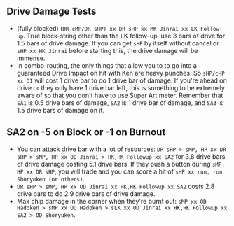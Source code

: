 ## Drive Damage Tests
- (fully blocked) (`DR cMP/DR sHP) xx DR sHP xx MK Jinrai xx LK Follow-up`. True block-string other than the LK follow-up, use 3 bars of drive for 1.5 bars of drive damage. If you can get `sHP` by itself without cancel or `sHP xx HK Jinrai` before starting this, the drive damage will be immense.
- In combo-routing, the only things that allow you to to go into a guaranteed Drive Impact on hit with Ken are heavy punches. So `sHP/cHP xx DI` will cost 1 drive bar to do 1 drive bar of damage. If you're ahead on drive or they only have 1 drive bar left, this is something to be extremely aware of so that you don't have to use Super Art meter. Remember that `SA1` is 0.5 drive bars of damage, `SA2` is 1 drive bar of damage, and `SA3` is 1.5 drive bars of damage on it.
## SA2 on -5 on Block or -1 on Burnout
- You can attack drive bar with a lot of resources: `DR sHP > sMP, HP xx DR sHP > sMP, HP xx OD Jinrai > HK,HK Followup xx SA2` for 3.8 drive bars of drive damage costing 5.1 drive bars. If they push a button during `sMP, HP xx DR sHP`, you will trade and you can score a hit of `sHP xx run, run Shoryuken (or others)`.
- `DR sHP > sMP, HP xx OD Jinrai xx HK,HK Followup xx SA2` costs 2.8 drive bars to do 2.9 drive bars of drive damage.
- Max chip damage in the corner when they're burnt out: `sMP xx OD Hadoken > sMP xx OD Hadoken > sLK xx OD Jinrai xx HK,HK Followup xx SA2 > OD Shoryuken`.